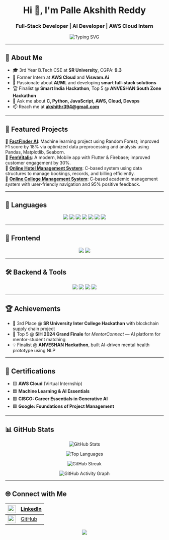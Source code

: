 <h1 align="center">Hi 👋, I'm Palle Akshith Reddy</h1>
<h3 align="center">Full-Stack Developer | AI Developer | AWS Cloud Intern</h3>

<p align="center">
  <img src="https://readme-typing-svg.demolab.com?font=Fira+Code&size=22&pause=1000&center=true&vCenter=true&width=435&lines=B.Tech+CS+Student+@+SR+University;Full+Stack+Developer;AI+%26+ML+Explorer;AWS+Cloud+Intern;Hackathon+Finalist+%F0%9F%8E%89" alt="Typing SVG" />
</p>

---

## 🌟 About Me

- 🎓 3rd Year B.Tech CSE at **SR University**, CGPA: **9.3**
- 🔭 Former Intern at **AWS Cloud** and **Viswam.Ai**
- 🧠 Passionate about **AI/ML** and developing **smart full-stack solutions**
- 🏆 Finalist @ **Smart India Hackathon**, Top 5 @ **ANVESHAN South Zone Hackathon**
- 💬 Ask me about **C, Python, JavaScript, AWS, Cloud, Devops**
- 📫 Reach me at **akshithr394@gmail.com**

---

## 💼 Featured Projects

🔹 **[FactFinder AI](#)**: Machine learning project using Random Forest; improved F1 score by 18% via optimized data preprocessing and analysis using Pandas, Matplotlib, Seaborn.  
🔹 **[FemVitalis](#)**: A modern, Mobile app with Flutter & Firebase; improved customer engagement by 30%.  
🔹 **[Online Hotel Management System](#)**: C-based system using data structures to manage bookings, records, and billing efficiently.  
🔹 **[Online College Management System](#)**: C-based academic management system with user-friendly navigation and 95% positive feedback.

---

## 🔧 Languages

<p align="center">
  <img src="https://img.shields.io/badge/C-A8B9CC?style=for-the-badge&logo=c&logoColor=white"/>
  <img src="https://img.shields.io/badge/Python-3776AB?style=for-the-badge&logo=python&logoColor=white"/>
  <img src="https://img.shields.io/badge/HTML-E34F26.svg?style=for-the-badge&logo=html5&logoColor=white"/>
  <img src="https://img.shields.io/badge/CSS-1572B6.svg?style=for-the-badge&logo=css3&logoColor=white"/>
  <img src="https://img.shields.io/badge/JavaScript-F7DF1E.svg?style=for-the-badge&logo=javascript&logoColor=black"/>
  <img src="https://img.shields.io/badge/Java-007396.svg?style=for-the-badge&logo=java&logoColor=white"/>
  <img src="https://img.shields.io/badge/PHP-777BB4?style=for-the-badge&logo=php&logoColor=white"/>
</p>

---

## 🎨 Frontend

<p align="center">
  <img src="https://img.shields.io/badge/React-61DAFB?style=for-the-badge&logo=react&logoColor=black"/>
  <img src="https://img.shields.io/badge/Flutter-02569B?style=for-the-badge&logo=flutter&logoColor=white"/>
</p>

---

## 🛠️ Backend & Tools

<p align="center">
  <img src="https://img.shields.io/badge/Firebase-FFCA28.svg?style=for-the-badge&logo=firebase&logoColor=black"/>
  <img src="https://img.shields.io/badge/MySQL-4479A1?style=for-the-badge&logo=mysql&logoColor=white"/>
  <img src="https://img.shields.io/badge/MongoDB-47A248?style=for-the-badge&logo=mongodb&logoColor=white"/>
  <img src="https://img.shields.io/badge/AWS-232F3E?style=for-the-badge&logo=amazonaws&logoColor=white"/>
</p>

---

## 🏆 Achievements

- 🥉 3rd Place @ **SR University Inter College Hackathon** with blockchain supply chain project  
- 🧠 Top 5 @ **SIH 2024 Grand Finale** for *MentorConnect* — AI platform for mentor-student matching  
- 💡 Finalist @ **ANVESHAN Hackathon**, built AI-driven mental health prototype using NLP

---

## 📜 Certifications

- 🟨 **AWS Cloud** (Virtual Internship)
- 🟦 **Machine Learning & AI Essentials**
- 🟥 **CISCO: Career Essentials in Generative AI**
- 🟩 **Google: Foundations of Project Management**

---

## 📊 GitHub Stats

<p align="center">
  <img src="https://github-readme-stats.vercel.app/api?username=PalleAkshithReddy&show_icons=true&theme=tokyonight&hide_border=false&count_private=true&include_all_commits=true" alt="GitHub Stats" />
</p>

<p align="center">
  <img src="https://github-readme-stats.vercel.app/api/top-langs/?username=PalleAkshithReddy&layout=compact&theme=tokyonight&langs_count=10&hide_border=false" alt="Top Languages" />
</p>

<p align="center">
  <img src="https://github-readme-streak-stats.herokuapp.com?user=PalleAkshithReddy&theme=tokyonight&hide_border=false" alt="GitHub Streak" />
</p>

<p align="center">
  <img src="https://github-readme-activity-graph.vercel.app/graph?username=PalleAkshithReddy&theme=react-dark&hide_border=false&area=true&custom_title=Contribution%20Graph" alt="GitHub Activity Graph" />
</p>

---


## 🌐 Connect with Me

| <img src="https://cdn-icons-png.flaticon.com/512/174/174857.png" width="25"/> | [LinkedIn](https://www.linkedin.com/in/palle394/) |
|--------------------------------------------|---------------------------------------------------------|
| <img src="https://github.githubassets.com/images/modules/logos_page/GitHub-Mark.png" width="25"/> | [GitHub](https://github.com/TechEnthusiast1TechEnthusiast) |

<p align="center">
  <img src="https://komarev.com/ghpvc/?username=TechEnthusiast1TechEnthusiast&label=Profile%20views&color=0e75b6&style=flat" />
</p>

